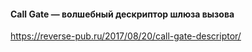 #### Call Gate — волшебный дескриптор шлюза вызова
https://reverse-pub.ru/2017/08/20/call-gate-descriptor/